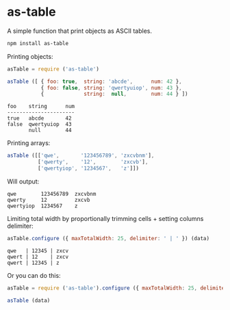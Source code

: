 # as-table

A simple function that print objects as ASCII tables.

```bash
npm install as-table
```

Printing objects:

```javascript
asTable = require ('as-table')

asTable ([ { foo: true,  string: 'abcde',      num: 42 },
           { foo: false, string: 'qwertyuiop', num: 43 },
           {             string:  null,        num: 44 } ])
```
```
foo    string      num
----------------------
true   abcde       42 
false  qwertyuiop  43 
       null        44 
```

Printing arrays:

```javascript
asTable ([['qwe',       '123456789', 'zxcvbnm'],
          ['qwerty',    '12',        'zxcvb'],
          ['qwertyiop', '1234567',   'z']])
```

Will output:

```
qwe        123456789  zxcvbnm
qwerty     12         zxcvb
qwertyiop  1234567    z
```

Limiting total width by proportionally trimming cells + setting columns delimiter:

```javascript
asTable.configure ({ maxTotalWidth: 25, delimiter: ' | ' }) (data)
```
```
qwe   | 12345 | zxcv
qwert | 12    | zxcv
qwert | 12345 | z
```

Or you can do this:

```javascript
asTable = require ('as-table').configure ({ maxTotalWidth: 25, delimiter: ' | ' })

asTable (data)
```
